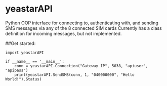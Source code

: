 # yeastarAPI
Python OOP interface for connecting to, authenticating with, and sending SMS messages via any of the 8 connected SIM cards
Currently has a class definition for incoming messages, but not implemented.

##Get started:
```
import yeastarAPI

if __name__ == '__main__':
    conn = yeastarAPI.Connection("Gateway IP", 5038, "apiuser", "apipass")
    print(yeastarAPI.SendSMS(conn, 1, "040000000", "Hello World!").Status)
```
